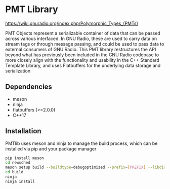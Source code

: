 # PMT Library

https://wiki.gnuradio.org/index.php/Polymorphic_Types_(PMTs)

PMT Objects represent a serializable container of data that can be passed across various interfaced.  In GNU Radio, these are used to carry data on stream tags or through message passing, and could be used to pass data to external consumers of GNU Radio.  This PMT library restructures the API beyond what has previously been included in the GNU Radio codebase to more closely align with the functionality and usability in the C++ Standard Template Library, and uses Flatbuffers for the underlying data storage and serialization 

## Dependencies

- meson
- ninja
- flatbuffers (>=2.0.0)
- C++17

## Installation

PMTlib uses meson and ninja to manage the build process, which can be installed via pip and your package manager

```bash
pip install meson
cd newsched
meson setup build --buildtype=debugoptimized --prefix=[PREFIX] --libdir=lib
cd build
ninja
ninja install
```
